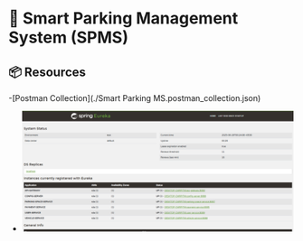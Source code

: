 # 🚗 Smart Parking Management System (SPMS)

## 📦 Resources

-[Postman Collection](./Smart Parking MS.postman_collection.json)

- ![Eureka Dashboard](./docs/Screenshots/eureka_dashboard.png)
